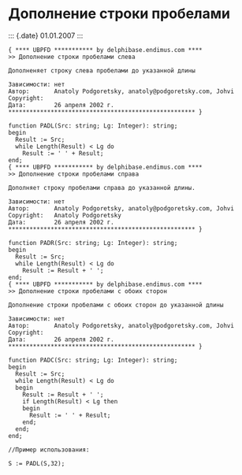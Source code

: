 Дополнение строки пробелами
===========================

::: {.date}
01.01.2007
:::

    { **** UBPFD *********** by delphibase.endimus.com ****
    >> Дополнение строки пробелами слева
     
    Дополненяет строку слева пробелами до указанной длины
     
    Зависимости: нет
    Автор:       Anatoly Podgoretsky, anatoly@podgoretsky.com, Johvi
    Copyright:
    Дата:        26 апреля 2002 г.
    ***************************************************** }
     
    function PADL(Src: string; Lg: Integer): string;
    begin
      Result := Src;
      while Length(Result) < Lg do
        Result := ' ' + Result;
    end;
    { **** UBPFD *********** by delphibase.endimus.com ****
    >> Дополнение строки пробелами справа
     
    Дополняет строку пробелами справа до указанной длины.
     
    Зависимости: нет
    Автор:       Anatoly Podgoretsky, anatoly@podgoretsky.com, Johvi
    Copyright:   Anatoly Podgoretsky
    Дата:        26 апреля 2002 г.
    ***************************************************** }
     
    function PADR(Src: string; Lg: Integer): string;
    begin
      Result := Src;
      while Length(Result) < Lg do
        Result := Result + ' ';
    end;
    { **** UBPFD *********** by delphibase.endimus.com ****
    >> Дополнение строки пробелами с обоих сторон
     
    Дополнение строки пробелами с обоих сторон до указанной длины
     
    Зависимости: нет
    Автор:       Anatoly Podgoretsky, anatoly@podgoretsky.com, Johvi
    Copyright:
    Дата:        26 апреля 2002 г.
    ***************************************************** }
     
    function PADC(Src: string; Lg: Integer): string;
    begin
      Result := Src;
      while Length(Result) < Lg do
      begin
        Result := Result + ' ';
        if Length(Result) < Lg then
        begin
          Result := ' ' + Result;
        end;
      end;
    end;
     
    //Пример использования: 
     
    S := PADL(S,32); 
     

